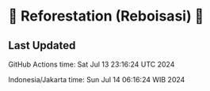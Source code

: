 
# 🌳 Reforestation (Reboisasi) 🌲

## Last Updated

GitHub Actions time: Sat Jul 13 23:16:24 UTC 2024

Indonesia/Jakarta time: Sun Jul 14 06:16:24 WIB 2024
